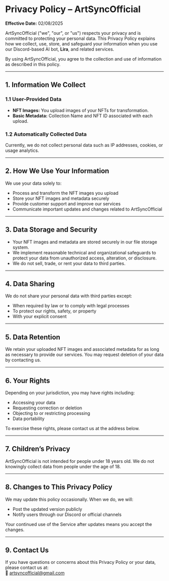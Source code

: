 # Privacy Policy – ArtSyncOfficial  
**Effective Date:** 02/08/2025

ArtSyncOfficial ("we", "our", or "us") respects your privacy and is committed to protecting your personal data. This Privacy Policy explains how we collect, use, store, and safeguard your information when you use our Discord-based AI bot, **Lira**, and related services.

By using ArtSyncOfficial, you agree to the collection and use of information as described in this policy.

---

## 1. Information We Collect

### 1.1 User-Provided Data  
- **NFT Images:** You upload images of your NFTs for transformation.  
- **Basic Metadata:** Collection Name and NFT ID associated with each upload.

### 1.2 Automatically Collected Data  
Currently, we do not collect personal data such as IP addresses, cookies, or usage analytics.

---

## 2. How We Use Your Information

We use your data solely to:  
- Process and transform the NFT images you upload  
- Store your NFT images and metadata securely  
- Provide customer support and improve our services  
- Communicate important updates and changes related to ArtSyncOfficial

---

## 3. Data Storage and Security

- Your NFT images and metadata are stored securely in our file storage system.  
- We implement reasonable technical and organizational safeguards to protect your data from unauthorized access, alteration, or disclosure.  
- We do not sell, trade, or rent your data to third parties.

---

## 4. Data Sharing

We do not share your personal data with third parties except:  
- When required by law or to comply with legal processes  
- To protect our rights, safety, or property  
- With your explicit consent

---

## 5. Data Retention

We retain your uploaded NFT images and associated metadata for as long as necessary to provide our services. You may request deletion of your data by contacting us.

---

## 6. Your Rights

Depending on your jurisdiction, you may have rights including:  
- Accessing your data  
- Requesting correction or deletion  
- Objecting to or restricting processing  
- Data portability

To exercise these rights, please contact us at the address below.

---

## 7. Children’s Privacy

ArtSyncOfficial is not intended for people under 18 years old. We do not knowingly collect data from people under the age of 18.

---

## 8. Changes to This Privacy Policy

We may update this policy occasionally. When we do, we will:  
- Post the updated version publicly  
- Notify users through our Discord or official channels

Your continued use of the Service after updates means you accept the changes.

---

## 9. Contact Us

If you have questions or concerns about this Privacy Policy or your data, please contact us at:  
📩 artsyncofficial@gmail.com

